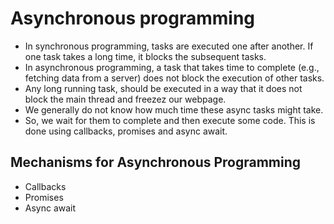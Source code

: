 # Asynchronous programming

- In synchronous programming, tasks are executed one after another. If one task takes a long time, it blocks the subsequent tasks.
- In asynchronous programming, a task that takes time to complete (e.g., fetching data from a server) does not block the execution of other tasks.
- Any long running task, should be executed in a way that it does not block the main thread and freezez our webpage.
- We generally do not know how much time these async tasks might take.
- So, we wait for them to complete and then execute some code. This is done using callbacks, promises and async await.

## Mechanisms for Asynchronous Programming

- Callbacks
- Promises
- Async await
